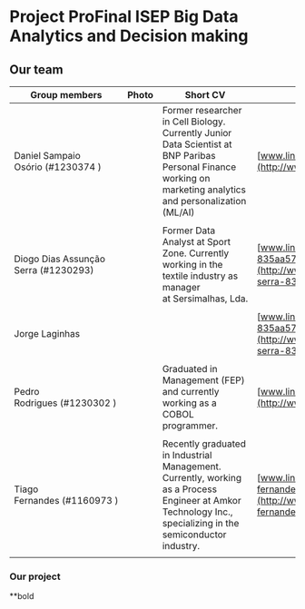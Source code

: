 # Project ProFinal ISEP Big Data Analytics and Decision making

## Our team

| Group members                        | Photo                                                                            | Short CV                                                                                                                                                      | LinkedIn                                                                                    | Github                                                       |
| ------------------------------------ | -------------------------------------------------------------------------------- | ------------------------------------------------------------------------------------------------------------------------------------------------------------- | ------------------------------------------------------------------------------------------- | ------------------------------------------------------------ |
| Daniel Sampaio Osório (#1230374 )    |  | Former researcher in Cell Biology. Currently Junior Data Scientist at BNP Paribas Personal Finance working on marketing analytics and personalization (ML/AI) | [www.linkedin.com/in/dosorio/](http://www.linkedin.com/in/dosorio/)                         | [https://github.com/dosorio79](https://github.com/dosorio79) |
|  |
| Diogo Dias Assunção Serra (#1230293) |  | Former Data Analyst at Sport Zone. Currently working in the textile industry as manager at Sersimalhas, Lda.                                                  | [www.linkedin.com/in/diogo-serra-835aa575](http://www.linkedin.com/in/diogo-serra-835aa575) |                                                              |
|  |
| Jorge Laginhas                       | |                                                                                                                                                               | [www.linkedin.com/in/diogo-serra-835aa575](http://www.linkedin.com/in/diogo-serra-835aa575) |                                                              |
|  |
| Pedro Rodrigues (#1230302 )          |  | Graduated in Management (FEP) and currently working as a COBOL programmer.                                                                                    | [www.linkedin.com/in/pedro4292/](http://www.linkedin.com/in/pedro4292/)                     |                                                              |
|  |
| Tiago Fernandes (#1160973 )          |  | Recently graduated in Industrial Management. Currently, working as a Process Engineer at Amkor Technology Inc., specializing in the semiconductor industry.   | [www.linkedin.com/in/tiago-nc-fernandes/](http://www.linkedin.com/in/tiago-nc-fernandes/)   |                                                              |
|  |

### Our project
**bold
